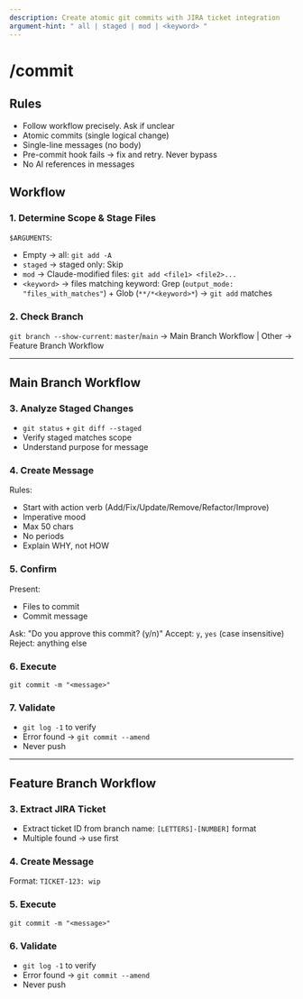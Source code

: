 ```yaml
---
description: Create atomic git commits with JIRA ticket integration
argument-hint: " all | staged | mod | <keyword> "
---
```


# /commit

## Rules

- Follow workflow precisely. Ask if unclear
- Atomic commits (single logical change)
- Single-line messages (no body)
- Pre-commit hook fails → fix and retry. Never bypass
- No AI references in messages

## Workflow

### 1. Determine Scope & Stage Files

`$ARGUMENTS`:
- Empty → all: `git add -A`
- `staged` → staged only: Skip
- `mod` → Claude-modified files: `git add <file1> <file2>...`
- `<keyword>` → files matching keyword: Grep (`output_mode: "files_with_matches"`) + Glob (`**/*<keyword>*`) → `git add` matches

### 2. Check Branch

`git branch --show-current`: `master`/`main` → Main Branch Workflow | Other → Feature Branch Workflow

---

## Main Branch Workflow

### 3. Analyze Staged Changes

- `git status` + `git diff --staged`
- Verify staged matches scope
- Understand purpose for message

### 4. Create Message

Rules:
- Start with action verb (Add/Fix/Update/Remove/Refactor/Improve)
- Imperative mood
- Max 50 chars
- No periods
- Explain WHY, not HOW

### 5. Confirm

Present:
- Files to commit
- Commit message

Ask: "Do you approve this commit? (y/n)"
Accept: `y`, `yes` (case insensitive)
Reject: anything else

### 6. Execute

`git commit -m "<message>"`

### 7. Validate

- `git log -1` to verify
- Error found → `git commit --amend`
- Never push

---

## Feature Branch Workflow

### 3. Extract JIRA Ticket

- Extract ticket ID from branch name: `[LETTERS]-[NUMBER]` format
- Multiple found → use first

### 4. Create Message

Format: `TICKET-123: wip`

### 5. Execute

`git commit -m "<message>"`

### 6. Validate

- `git log -1` to verify
- Error found → `git commit --amend`
- Never push
